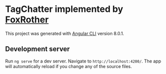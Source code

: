 # TagChatter implemented by [FoxRother](mailto:foxrother@gmail.com)

This project was generated with [Angular CLI](https://github.com/angular/angular-cli) version 8.0.1.

## Development server

Run `ng serve` for a dev server. Navigate to `http://localhost:4200/`.
The app will automatically reload if you change any of the source files.
